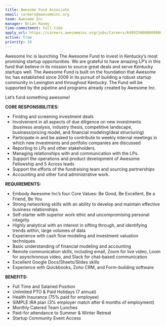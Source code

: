 ```yaml
---
title: Awesome Fund Associate
email: careers@awesomeinc.org
team: Awesome Inc
manager: Brian Raney
time-commitment: Full-time
apply_url: https://careers.awesomeinc.org/jobs/Careers/649925000000998031/Associate---Awesome-Fund?source=CareerSite
active: true
priority: 10
---
```


Awesome Inc is launching The Awesome Fund to invest in Kentucky’s most promising startup opportunities. We are grateful to have amazing LP’s in this fund that believe in its mission to source great deals and serve Kentucky startups well. The Awesome Fund is built on the foundation that Awesome Inc has established since 2009 in its pursuit of building a robust startup community in Lexington and throughout Kentucky. The Fund will be supported by the pipeline and programs already created by Awesome Inc.

Let’s fund something awesome!

**CORE RESPONSIBILITIES:**

* Finidng and screening investment deals
* Involvement in all aspects of due diligence on new investments (business analysis, industry thesis, competitive landscape, business/pricing model, and financial modeling/deal structuring)
* Participate in and be asked to contribute to weekly internal meetings in which new investments and portfolio companies are discussed
* Reporting to LPs and other stakeholders.
* Managing relationships with and communication with the LPs.
* Support the operations and product development of Awesome Fellowship and 5 Across leads 
* Support the efforts of the fundraising team and sourcing partnerships
* Accounting and other fund administrative work.

**REQUIREMENTS:**

* Embody Awesome Inc’s four Core Values: Be Good, Be Excellent, Be a Friend, Be You
* Strong networking skills with an ability to develop and maintain effective business relationships
* Self-starter with superior work ethic and uncompromising personal integrity
* Highly analytical with an interest in sifting through, and identifying trends within, large volumes of data
* Experience with cash flow modeling and investment valuation techniques
* Basic understanding of financial modeling and accounting
* Remote communication skills, including email, Zoom for live video, Loom for asynchronous video, and Slack for chat-based communication
* Excellent Google Docs/Sheets/Slides skills
* Experience with Quickbooks, Zoho CRM, and Form-building software

**BENEFITS:**

* Full Time and Salaried Position
* Unlimited PTO & Paid Holidays (7 annual)
* Health Insurance (75% paid for employee)
* SIMPLE IRA plan (3% employer match after 6 months of employment)
* Monthly Catered Team Lunches
* Paid-for attendance to Summer & Winter Retreat
* Startup Community Event Access
